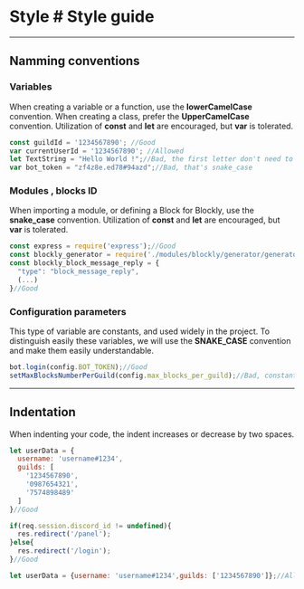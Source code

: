 # Style # Style guide

------------


## Namming conventions

### Variables
When creating a variable or a function, use the **lowerCamelCase** convention. When creating a class, prefer the **UpperCamelCase** convention.
Utilization of **const** and **let** are encouraged, but **var** is tolerated.
```js
const guildId = '1234567890'; //Good
var currentUserId = '1234567890'; //Allowed
let TextString = "Hello World !";//Bad, the first letter don't need to be uppercase
var bot_token = "zf4z8e.ed78#94azd";//Bad, that's snake_case
```

### Modules , blocks ID
When importing a module, or defining a Block for Blockly, use the **snake_case** convention.
Utilization of **const** and **let** are encouraged, but **var** is tolerated.
```js
const express = require('express');//Good
const blockly_generator = require('./modules/blockly/generator/generator.js');//Good
const blockly_block_message_reply = {
  "type": "block_message_reply",
  (...)
}//Good
```

### Configuration parameters
This type of variable are constants, and used widely in the project. To distinguish easily these variables,
we will use the **SNAKE_CASE** convention and make them easily understandable.
```js
bot.login(config.BOT_TOKEN);//Good
setMaxBlocksNumberPerGuild(config.max_blocks_per_guild);//Bad, constant not in uppercase
```

------------


## Indentation
When indenting your code, the indent increases or decrease by two spaces.
```js
let userData = {
  username: 'username#1234',
  guilds: [
    '1234567890',
    '0987654321',
    '7574898489'
  ] 
}//Good

if(req.session.discord_id != undefined){
  res.redirect('/panel');
}else{
  res.redirect('/login');
}//Good

let userData = {username: 'username#1234',guilds: ['1234567890']};//Allowed, only few properties
```
